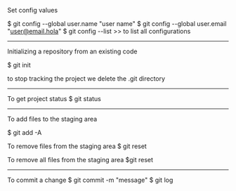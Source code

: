 Set config values

$ git config --global user.name "user name"
$ git config --global user.email "user@email.hola"
$ git config --list >> to list all configurations

------------------------------------

Initializing a repository from an existing code

$ git init

to stop tracking the project we delete the .git directory

------------------------------------

To get project status 
$ git status

------------------------------------

To add files to the staging area

$ git add -A

To remove files from the staging area
$ git reset <files>

To remove all files from the staging area
$git reset

--------------------------------------

To commit a change 
$ git commit -m "message"
$ git log